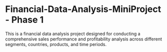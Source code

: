 # Financial-Data-Analysis-MiniProject - Phase 1
This is a financial data analysis project designed for conducting a comprehensive sales performance and profitability analysis across different segments, countries, products, and time periods.
